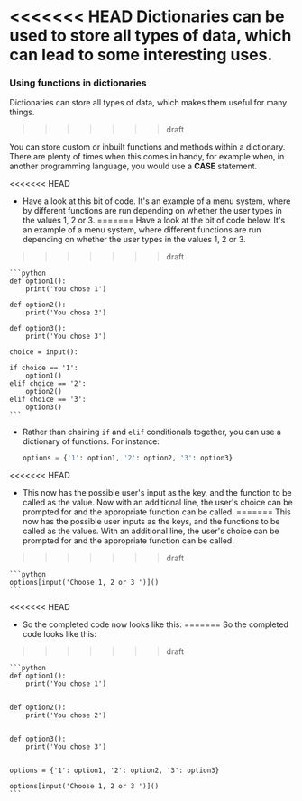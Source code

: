 <<<<<<< HEAD
Dictionaries can be used to store all types of data, which can lead to some interesting uses.
=======
### Using functions in dictionaries

Dictionaries can store all types of data, which makes them useful for many things.
>>>>>>> draft

You can store custom or inbuilt functions and methods within a dictionary. There are plenty of times when this comes in handy, for example when, in another programming language, you would use a **CASE** statement.

<<<<<<< HEAD
- Have a look at this bit of code. It's an example of a menu system, where by different functions are run depending on whether the user types in the values 1, 2 or 3.
=======
Have a look at the bit of code below. It's an example of a menu system, where different functions are run depending on whether the user types in the values 1, 2 or 3.
>>>>>>> draft

	```python
	def option1():
		print('You chose 1')

	def option2():
		print('You chose 2')

	def option3():
		print('You chose 3')

	choice = input():

	if choice == '1':
		option1()
	elif choice == '2':
		option2()
	elif choice == '3':
		option3()
	```

- Rather than chaining `if` and `elif` conditionals together, you can use a dictionary of functions. For instance:

	```python
	options = {'1': option1, '2': option2, '3': option3}
	```

<<<<<<< HEAD
- This now has the possible user's input as the key, and the function to be called as the value. Now with an additional line, the user's choice can be prompted for and the appropriate function can be called.
=======
This now has the possible user inputs as the keys, and the functions to be called as the values. With an additional line, the user's choice can be prompted for and the appropriate function can be called.
>>>>>>> draft

	```python
	options[input('Choose 1, 2 or 3 ')]()
	```

<<<<<<< HEAD
- So the completed code now looks like this:
=======
So the completed code looks like this:
>>>>>>> draft

	```python
	def option1():
		print('You chose 1')


	def option2():
		print('You chose 2')


	def option3():
		print('You chose 3')


	options = {'1': option1, '2': option2, '3': option3}

	options[input('Choose 1, 2 or 3 ')]()
	```

